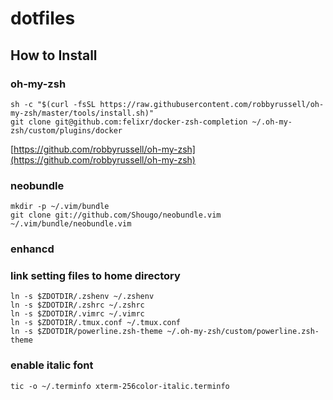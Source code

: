 dotfiles
========

## How to Install

### oh-my-zsh

```shell
sh -c "$(curl -fsSL https://raw.githubusercontent.com/robbyrussell/oh-my-zsh/master/tools/install.sh)"
git clone git@github.com:felixr/docker-zsh-completion ~/.oh-my-zsh/custom/plugins/docker
```

[https://github.com/robbyrussell/oh-my-zsh](https://github.com/robbyrussell/oh-my-zsh)

### neobundle

```shell
mkdir -p ~/.vim/bundle
git clone git://github.com/Shougo/neobundle.vim ~/.vim/bundle/neobundle.vim
```

### enhancd

### link setting files to home directory

```shell
ln -s $ZDOTDIR/.zshenv ~/.zshenv
ln -s $ZDOTDIR/.zshrc ~/.zshrc
ln -s $ZDOTDIR/.vimrc ~/.vimrc
ln -s $ZDOTDIR/.tmux.conf ~/.tmux.conf
ln -s $ZDOTDIR/powerline.zsh-theme ~/.oh-my-zsh/custom/powerline.zsh-theme
```

### enable italic font

```shell
tic -o ~/.terminfo xterm-256color-italic.terminfo
```

